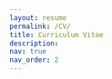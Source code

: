 ```yaml
---
layout: resume
permalink: /CV/
title: Curriculum Vitae
description: 
nav: true
nav_order: 2
---
```


